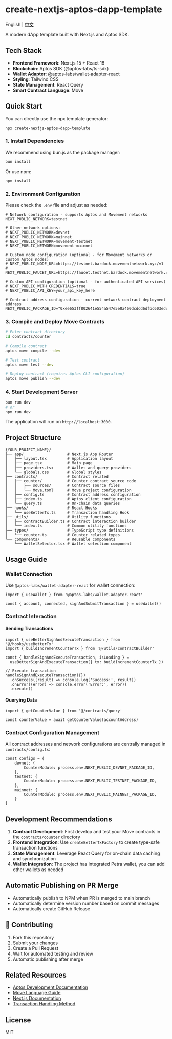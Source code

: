 # create-nextjs-aptos-dapp-template

English | [中文](./README.md)

A modern dApp template built with Next.js and Aptos SDK.

## Tech Stack

- **Frontend Framework**: Next.js 15 + React 18
- **Blockchain**: Aptos SDK (@aptos-labs/ts-sdk)
- **Wallet Adapter**: @aptos-labs/wallet-adapter-react
- **Styling**: Tailwind CSS
- **State Management**: React Query
- **Smart Contract Language**: Move

## Quick Start

You can directly use the npx template generator:
```bash
npx create-nextjs-aptos-dapp-template
```

### 1. Install Dependencies

We recommend using bun.js as the package manager:

```bash
bun install
```

Or use npm:

```bash
npm install
```

### 2. Environment Configuration

Please check the `.env` file and adjust as needed:

```env
# Network configuration - supports Aptos and Movement networks
NEXT_PUBLIC_NETWORK=testnet

# Other network options:
# NEXT_PUBLIC_NETWORK=devnet
# NEXT_PUBLIC_NETWORK=mainnet
# NEXT_PUBLIC_NETWORK=movement-testnet
# NEXT_PUBLIC_NETWORK=movement-mainnet

# Custom node configuration (optional - for Movement networks or custom Aptos nodes)
# NEXT_PUBLIC_NODE_URL=https://testnet.bardock.movementnetwork.xyz/v1
# NEXT_PUBLIC_FAUCET_URL=https://faucet.testnet.bardock.movementnetwork.xyz/

# Custom API configuration (optional - for authenticated API services)
# NEXT_PUBLIC_WITH_CREDENTIALS=true
# NEXT_PUBLIC_API_KEY=your_api_key_here

# Contract address configuration - current network contract deployment address
NEXT_PUBLIC_PACKAGE_ID="0xee653ff802641e554a547e5e0a460dcddd6dfbc603edcb364750f571c2459789"
```

### 3. Compile and Deploy Move Contracts

```bash
# Enter contract directory
cd contracts/counter

# Compile contract
aptos move compile --dev

# Test contract
aptos move test --dev

# Deploy contract (requires Aptos CLI configuration)
aptos move publish --dev
```

### 4. Start Development Server

```bash
bun run dev
# or
npm run dev
```

The application will run on `http://localhost:3000`.

## Project Structure

```
{YOUR_PROJECT_NAME}/
├── app/                   # Next.js App Router
│   ├── layout.tsx         # Application layout
│   ├── page.tsx           # Main page
│   ├── providers.tsx      # Wallet and query providers
│   └── globals.css        # Global styles
├── contracts/             # Contract related
│   ├── counter/           # Counter contract source code
│   │   ├── sources/       # Contract source files
│   │   └── Move.toml      # Move project configuration
│   ├── config.ts          # Contract address configuration
│   ├── index.ts           # Aptos client configuration
│   └── query.ts           # On-chain data queries
├── hooks/                 # React Hooks
│   └── useBetterTx.ts     # Transaction handling Hook
├── utils/                 # Utility functions
│   ├── contractBuilder.ts # Contract interaction builder
│   └── index.ts           # Common utility functions
├── types/                 # TypeScript type definitions
│   └── counter.ts         # Counter related types
└── components/            # Reusable components
    └── WalletSelector.tsx # Wallet selection component
```

## Usage Guide

### Wallet Connection

Use `@aptos-labs/wallet-adapter-react` for wallet connection:

```tsx
import { useWallet } from '@aptos-labs/wallet-adapter-react'

const { account, connected, signAndSubmitTransaction } = useWallet()
```

### Contract Interaction

#### Sending Transactions

```tsx
import { useBetterSignAndExecuteTransaction } from '@/hooks/useBetterTx'
import { buildIncrementCounterTx } from '@/utils/contractBuilder'

const { handleSignAndExecuteTransaction, isLoading } = 
  useBetterSignAndExecuteTransaction({ tx: buildIncrementCounterTx })

// Execute transaction
handleSignAndExecuteTransaction({})
  .onSuccess((result) => console.log('Success:', result))
  .onError((error) => console.error('Error:', error))
  .execute()
```

#### Querying Data

```tsx
import { getCounterValue } from '@/contracts/query'

const counterValue = await getCounterValue(accountAddress)
```

### Contract Configuration Management

All contract addresses and network configurations are centrally managed in `contracts/config.ts`:

```tsx
const configs = {
    devnet: {
        CounterModule: process.env.NEXT_PUBLIC_DEVNET_PACKAGE_ID,
    },
    testnet: {
        CounterModule: process.env.NEXT_PUBLIC_TESTNET_PACKAGE_ID,
    },
    mainnet: {
        CounterModule: process.env.NEXT_PUBLIC_MAINNET_PACKAGE_ID,
    }
}
```

## Development Recommendations

1. **Contract Development**: First develop and test your Move contracts in the `contracts/counter` directory
2. **Frontend Integration**: Use `createBetterTxFactory` to create type-safe transaction functions
3. **State Management**: Leverage React Query for on-chain data caching and synchronization
4. **Wallet Integration**: The project has integrated Petra wallet, you can add other wallets as needed

## Automatic Publishing on PR Merge
- Automatically publish to NPM when PR is merged to main branch
- Automatically determine version number based on commit messages
- Automatically create GitHub Release

## 🤝 Contributing

1. Fork this repository
2. Submit your changes
3. Create a Pull Request
4. Wait for automated testing and review
5. Automatic publishing after merge

## Related Resources

- [Aptos Development Documentation](https://aptos.dev/build/sdks/ts-sdk)
- [Move Language Guide](https://aptos.dev/build/smart-contracts)
- [Next.js Documentation](https://nextjs.org/docs)
- [Transaction Handling Method](./tutorial.md)

## License

MIT
